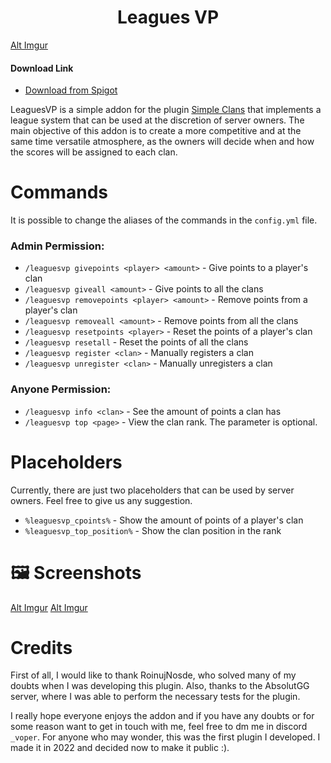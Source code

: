 <h1 align="center">Leagues VP</h1>

[Alt Imgur](https://imgur.com/hB932bh)

#### Download Link
- <a href="https://www.spigotmc.org/resources/leaguesvp.110922/">Download from Spigot</a>

LeaguesVP is a simple addon for the plugin <a href="https://github.com/RoinujNosde/SimpleClans">Simple Clans</a> that implements
a league system that can be used at the discretion of server owners. The main objective of this addon is to create a more competitive 
and at the same time versatile atmosphere, as the owners will decide when and how the scores will be assigned to each clan.

# Commands

It is possible to change the aliases of the commands in the `config.yml` file.

### Admin Permission:
- `/leaguesvp givepoints <player> <amount>` - Give points to a player's clan
- `/leaguesvp giveall <amount>` - Give points to all the clans
- `/leaguesvp removepoints <player> <amount>` - Remove points from a player's clan
- `/leaguesvp removeall <amount>` - Remove points from all the clans
- `/leaguesvp resetpoints <player>` - Reset the points of a player's clan
- `/leaguesvp resetall` - Reset the points of all the clans
- `/leaguesvp register <clan>` - Manually registers a clan 
- `/leaguesvp unregister <clan>` - Manually unregisters a clan

### Anyone Permission:
- `/leaguesvp info <clan>` - See the amount of points a clan has
- `/leaguesvp top <page>` - View the clan rank. The parameter <page> is optional.

# Placeholders

Currently, there are just two placeholders that can be used by server owners.
Feel free to give us any suggestion.

- `%leaguesvp_cpoints%` - Show the amount of points of a player's clan
- `%leaguesvp_top_position%` - Show the clan position in the rank

# :framed_picture: Screenshots 

[Alt Imgur](https://imgur.com/tSxaFnj)
[Alt Imgur](https://imgur.com/wDNUJI3)
# Credits

First of all, I would like to thank RoinujNosde, who solved many of my doubts when I
was developing this plugin. Also, thanks to the AbsolutGG server, where I was able to 
perform the necessary tests for the plugin.

I really hope everyone enjoys the addon and if you have any doubts or for some reason want
to get in touch with me, feel free to dm me in discord `_voper`. For anyone who may wonder, this was
the first plugin I developed. I made it in 2022 and decided now to make it public :).